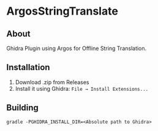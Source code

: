 # ArgosStringTranslate
## About
Ghidra Plugin using Argos for Offline String Translation.
## Installation
1) Download .zip from Releases
2) Install it using Ghidra: `File → Install Extensions...`
## Building
```
gradle -PGHIDRA_INSTALL_DIR=<Absolute path to Ghidra>
```